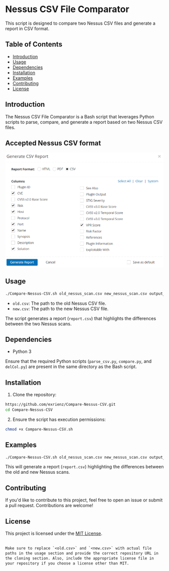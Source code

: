 # Nessus CSV File Comparator

This script is designed to compare two Nessus CSV files and generate a report in CSV format.

## Table of Contents
- [Introduction](#introduction)
- [Usage](#usage)
- [Dependencies](#dependencies)
- [Installation](#installation)
- [Examples](#examples)
- [Contributing](#contributing)
- [License](#license)

## Introduction

The Nessus CSV File Comparator is a Bash script that leverages Python scripts to parse, compare, and generate a report based on two Nessus CSV files.

## Accepted Nessus CSV format
![GitHub Logo](/sys/requirement.png)


## Usage

```bash
./Compare-Nessus-CSV.sh old_nessus_scan.csv new_nessus_scan.csv output_compared_report_name.csv
```

- `old.csv`: The path to the old Nessus CSV file.
- `new.csv`: The path to the new Nessus CSV file.

The script generates a report (`report.csv`) that highlights the differences between the two Nessus scans.

## Dependencies

- Python 3

Ensure that the required Python scripts (`parse_csv.py`, `compare.py`, and `delCol.py`) are present in the same directory as the Bash script.

## Installation

1. Clone the repository:

```bash
https://github.com/exrienz/Compare-Nessus-CSV.git
cd Compare-Nessus-CSV

```

2. Ensure the script has execution permissions:

```bash
chmod +x Compare-Nessus-CSV.sh
```

## Examples

```bash
./Compare-Nessus-CSV.sh old_nessus_scan.csv new_nessus_scan.csv output_compared_report_name.csv
```

This will generate a report (`report.csv`) highlighting the differences between the old and new Nessus scans.

## Contributing

If you'd like to contribute to this project, feel free to open an issue or submit a pull request. Contributions are welcome!

## License

This project is licensed under the [MIT License](LICENSE).
```

Make sure to replace `<old.csv>` and `<new.csv>` with actual file paths in the usage section and provide the correct repository URL in the cloning section. Also, include the appropriate license file in your repository if you choose a license other than MIT.
